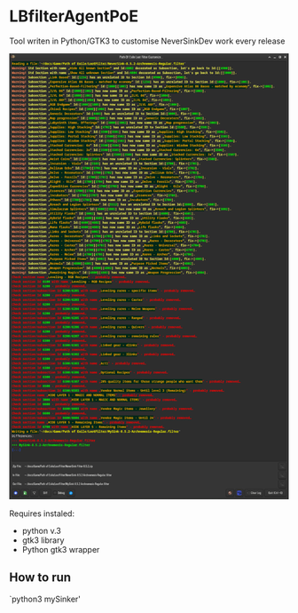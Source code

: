 # LBfilterAgentPoE
Tool writen in Python/GTK3 to customise NeverSinkDev work every release

![Demo Picture](DemoImg/FilterAgentScr.png?raw=true)

Requires instaled:
- python v.3
- gtk3 library
- Python gtk3 wrapper

## How to run
`python3 mySinker'
